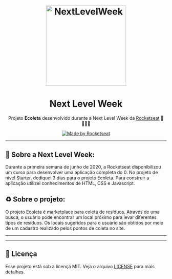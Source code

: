 <h1 align="center">
    <img alt="NextLevelWeek" title="#NextLevelWeek" src="/.github/logo.svg" width="250px" />
</h1>
<h1 align="center">Next Level Week</h1>
<p align="center">Projeto <strong>Ecoleta</strong> desenvolvido durante a Next Level Week da <a href="https://rocketseat.com.br">Rocketseat</a> 🚀👩🏽‍🚀</p>
<p align="center">
<a href="https://rocketseat.com.br">
    <img alt="Made by Rocketseat" src="https://img.shields.io/badge/made%20by-Rocketseat-%237159C1">
  </a>

---

## 🚀 Sobre a Next Level Week: 

Durante a primeira semana de junho de 2020, a Rocketseat disponibilizou um curso para desenvolver uma aplicação completa do 0. No projeto de nível Starter, dediquei 3 dias para o projeto Ecoleta. Para construir a aplicação utilizei conhecimentos de HTML, CSS e Javascript. 

## ♻️ Sobre o projeto:

O projeto Ecoleta é marketplace para coleta de resíduos. Através de uma busca, o usuário pode encontrar um local próximo para levar diferentes tipos de resíduos. Os locais sugeridos para o usuário são obtidos por meio de um cadastro realizado pelos pontos de coleta no site.

---

<!-- <img src="./icones/gif.gif" align="center"></img> -->

---

## :memo: Licença

Esse projeto está sob a licença MIT. Veja o arquivo [LICENSE](LICENSE.md) para mais detalhes.